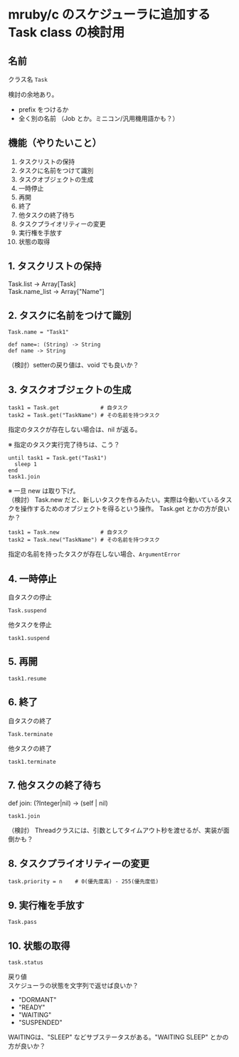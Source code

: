 # mruby/c のスケジューラに追加する Task class の検討用

## 名前

クラス名 `Task`

検討の余地あり。
* prefix をつけるか
* 全く別の名前 （Job とか。ミニコン/汎用機用語かも？）


## 機能（やりたいこと）

1. タスクリストの保持
2. タスクに名前をつけて識別
3. タスクオブジェクトの生成
4. 一時停止
5. 再開
6. 終了
7. 他タスクの終了待ち
8. タスクプライオリティーの変更
9. 実行権を手放す
10. 状態の取得


## 1. タスクリストの保持

Task.list -> Array[Task]  
Task.name_list -> Array["Name"]


## 2. タスクに名前をつけて識別

```
Task.name = "Task1"
```

```
def name=: (String) -> String
def name -> String
```

（検討）setterの戻り値は、void でも良いか？


## 3. タスクオブジェクトの生成

```
task1 = Task.get             # 自タスク
task2 = Task.get("TaskName") # その名前を持つタスク
```
指定のタスクが存在しない場合は、nil が返る。

※ 指定のタスク実行完了待ちは、こう？
```
until task1 = Task.get("Task1")
  sleep 1
end
task1.join
```


※ 一旦 new は取り下げ。  
（検討）
Task.new だと、新しいタスクを作るみたい。実際は今動いているタスクを操作するためのオブジェクトを得るという操作。
Task.get とかの方が良いか？

```
task1 = Task.new             # 自タスク
task2 = Task.new("TaskName") # その名前を持つタスク
```
指定の名前を持ったタスクが存在しない場合、`ArgumentError`



## 4. 一時停止

自タスクの停止

```
Task.suspend
```

他タスクを停止

```
task1.suspend
```

## 5. 再開

```
task1.resume
```

## 6. 終了

自タスクの終了

```
Task.terminate
```

他タスクの終了

```
task1.terminate
```

## 7. 他タスクの終了待ち

  def join: (?Integer|nil) -> (self | nil)

```
task1.join
```

（検討）
Threadクラスには、引数としてタイムアウト秒を渡せるが、実装が面倒かも？


## 8. タスクプライオリティーの変更
```
task.priority = n    # 0(優先度高) - 255(優先度低)
```

## 9. 実行権を手放す
```
Task.pass
```

## 10. 状態の取得

```
task.status
```

戻り値  
スケジューラの状態を文字列で返せば良いか？

* "DORMANT"
* "READY"
* "WAITING"
* "SUSPENDED"

WAITINGは、"SLEEP" などサブステータスがある。"WAITING SLEEP" とかの方が良いか？
